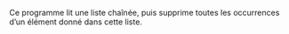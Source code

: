 Ce programme lit une liste chaînée, puis supprime toutes les occurrences d’un élément donné dans cette liste.
